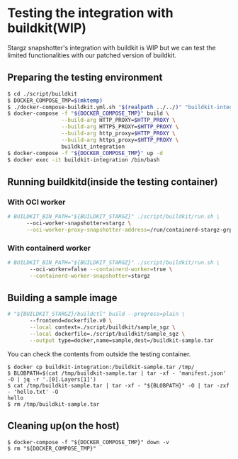 # Testing the integration with buildkit(WIP)

Stargz snapshotter's integration with buildkit is WIP but we can test the limited functionalities with our patched version of buildkit.

## Preparing the testing environment

```bash
$ cd ./script/buildkit
$ DOCKER_COMPOSE_TMP=$(mktemp)
$ ./docker-compose-buildkit.yml.sh "$(realpath ../../)" "buildkit-integration" > "${DOCKER_COMPOSE_TMP}"
$ docker-compose -f "${DOCKER_COMPOSE_TMP}" build \
                 --build-arg HTTP_PROXY=$HTTP_PROXY \
                 --build-arg HTTPS_PROXY=$HTTP_PROXY \
                 --build-arg http_proxy=$HTTP_PROXY \
                 --build-arg https_proxy=$HTTP_PROXY \
                 buildkit_integration
$ docker-compose -f "${DOCKER_COMPOSE_TMP}" up -d
$ docker exec -it buildkit-integration /bin/bash
```

## Running buildkitd(inside the testing container)

### With OCI worker

```bash
# BUILDKIT_BIN_PATH="${BUILDKIT_STARGZ}" ./script/buildkit/run.sh \
      --oci-worker-snapshotter=stargz \
      --oci-worker-proxy-snapshotter-address=/run/containerd-stargz-grpc/containerd-stargz-grpc.sock
```

### With containerd worker

```bash
# BUILDKIT_BIN_PATH="${BUILDKIT_STARGZ}" ./script/buildkit/run.sh \
       --oci-worker=false --containerd-worker=true \
       --containerd-worker-snapshotter=stargz
```

## Building a sample image

```bash
# "${BUILDKIT_STARGZ}/buildctl" build --progress=plain \
       --frontend=dockerfile.v0 \
       --local context=./script/buildkit/sample_sgz \
       --local dockerfile=./script/buildkit/sample_sgz \
       --output type=docker,name=sample,dest=/buildkit-sample.tar
```

You can check the contents from outside the testing container.

```
$ docker cp buildkit-integration:/buildkit-sample.tar /tmp/
$ BLOBPATH=$(cat /tmp/buildkit-sample.tar | tar -xf - 'manifest.json' -O | jq -r '.[0].Layers[1]')
$ cat /tmp/buildkit-sample.tar | tar -xf - "${BLOBPATH}" -O | tar -zxf - 'hello.txt' -O
hello
$ rm /tmp/buildkit-sample.tar
```

## Cleaning up(on the host)

```
$ docker-compose -f "${DOCKER_COMPOSE_TMP}" down -v
$ rm "${DOCKER_COMPOSE_TMP}"
```
